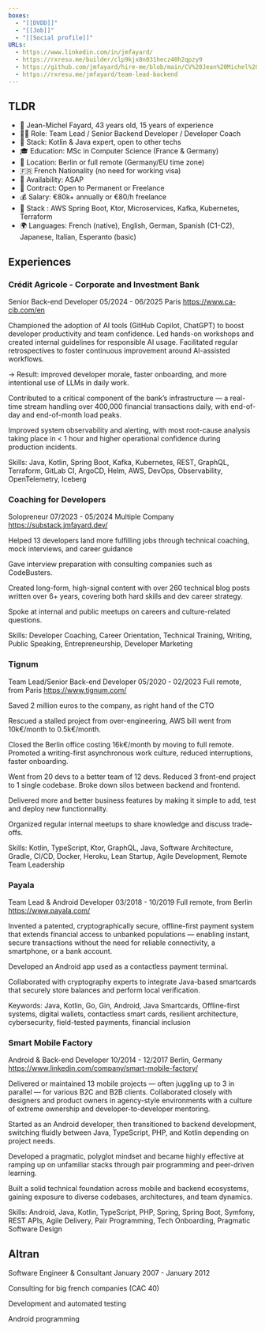 ```yaml
---
boxes:
  - "[[DVDD]]"
  - "[[Job]]"
  - "[[Social profile]]"
URLs:
  - https://www.linkedin.com/in/jmfayard/
  - https://rxresu.me/builder/clp9kjx8n031hecz40h2qpzy9
  - https://github.com/jmfayard/hire-me/blob/main/CV%20Jean%20Michel%20EN.pdf
  - https://rxresu.me/jmfayard/team-lead-backend
---
```

## TLDR

- 👤 Jean-Michel Fayard, 43 years old, 15 years of experience  
- 🧑‍💻 Role: Team Lead / Senior Backend Developer / Developer Coach  
- 🔧 Stack: Kotlin & Java expert, open to other techs  
- 🎓 Education: MSc in Computer Science (France & Germany)  
- 📍 Location: Berlin or full remote (Germany/EU time zone)  
- 🇫🇷 French Nationality (no need for working visa)
- 📅 Availability: ASAP  
- 📑 Contract: Open to Permanent or Freelance  
- 💰 Salary: €80k+ annually or €80/h freelance  
- 🔧 Stack : AWS Spring Boot, Ktor, Microservices, Kafka, Kubernetes, Terraform  
- 🌍 Languages: French (native), English, German, Spanish (C1-C2), Japanese, Italian, Esperanto (basic)

## Experiences

### Crédit Agricole - Corporate and Investment Bank
Senior Back-end Developer
05/2024 - 06/2025
Paris
https://www.ca-cib.com/en

Championed the adoption of AI tools (GitHub Copilot, ChatGPT) to boost developer productivity and team confidence. Led hands-on workshops and created internal guidelines for responsible AI usage. Facilitated regular retrospectives to foster continuous improvement around AI-assisted workflows.  

→ Result: improved developer morale, faster onboarding, and more intentional use of LLMs in daily work.  

Contributed to a critical component of the bank’s infrastructure — a real-time stream handling over 400,000 financial transactions daily, with end-of-day and end-of-month load peaks.  

Improved system observability and alerting, with most root-cause analysis taking place in < 1 hour and higher operational confidence during production incidents.  

Skills: Java, Kotlin, Spring Boot, Kafka, Kubernetes, REST, GraphQL, Terraform, GitLab CI, ArgoCD, Helm, AWS, DevOps, Observability, OpenTelemetry, Iceberg

### Coaching for Developers
Solopreneur
07/2023 - 05/2024
Multiple Company
https://substack.jmfayard.dev/
  
Helped 13 developers land more fulfilling jobs through technical coaching, mock interviews, and career guidance

Gave interview preparation with consulting companies such as CodeBusters.

Created long-form, high-signal content with over 260 technical blog posts written over 6+ years, covering both hard skills and dev career strategy.  

Spoke at internal and public meetups on careers and culture-related questions.

Skills: Developer Coaching, Career Orientation, Technical Training, Writing, Public Speaking, Entrepreneurship, Developer Marketing

### Tignum
Team Lead/Senior Back-end Developer
05/2020 - 02/2023
Full remote, from Paris
https://www.tignum.com/

Saved 2 million euros to the company, as right hand of the CTO

Rescued a stalled project from over-engineering, AWS bill went from 10k€/month to 0.5k€/month.

Closed the Berlin office costing 16k€/month by moving to full remote. 
Promoted a writing-first asynchronous work culture, reduced interruptions, faster onboarding.

Went from 20 devs to a better team of 12 devs.
Reduced 3 front-end project to 1 single codebase. 
Broke down silos between backend and frontend.

Delivered more and better business features by making it simple to add, test and deploy new functionnality.

Organized regular internal meetups to share knowledge and discuss trade-offs.

Skills: Kotlin, TypeScript, Ktor, GraphQL, Java, Software Architecture, Gradle, CI/CD, Docker, Heroku, Lean Startup, Agile Development, Remote Team Leadership


### Payala
Team Lead & Android Developer
03/2018 - 10/2019
Full remote, from Berlin
https://www.payala.com/

Invented a patented, cryptographically secure, offline-first payment system that extends financial access to unbanked populations — enabling instant, secure transactions without the need for reliable connectivity, a smartphone, or a bank account.

Developed an Android app used as a contactless payment terminal.

Collaborated with cryptography experts to integrate Java-based smartcards that securely store balances and perform local verification.
  
Keywords: Java, Kotlin, Go, Gin, Android, Java Smartcards, Offline-first systems, digital wallets, contactless smart cards, resilient architecture, cybersecurity, field-tested payments, financial inclusion

### Smart Mobile Factory
Android & Back-end Developer
10/2014 - 12/2017
Berlin, Germany
https://www.linkedin.com/company/smart-mobile-factory/

Delivered or maintained 13 mobile projects — often juggling up to 3 in parallel — for various B2C and B2B clients. Collaborated closely with designers and product owners in agency-style environments with a culture of extreme ownership and developer-to-developer mentoring.

Started as an Android developer, then transitioned to backend development, switching fluidly between Java, TypeScript, PHP, and Kotlin depending on project needs.  

Developed a pragmatic, polyglot mindset and became highly effective at ramping up on unfamiliar stacks through pair programming and peer-driven learning.  

Built a solid technical foundation across mobile and backend ecosystems, gaining exposure to diverse codebases, architectures, and team dynamics.

Skills: Android, Java, Kotlin, TypeScript, PHP, Spring, Spring Boot, Symfony, REST APIs, Agile Delivery, Pair Programming, Tech Onboarding, Pragmatic Software Design

## Altran
Software Engineer & Consultant
January 2007 - January 2012

Consulting for big french companies (CAC 40)

Development and automated testing

Android programming


